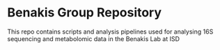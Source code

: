 # Benakis Group Repository 

This repo contains scripts and analysis pipelines used for analysing 16S sequencing and metabolomic data in the Benakis Lab at ISD
